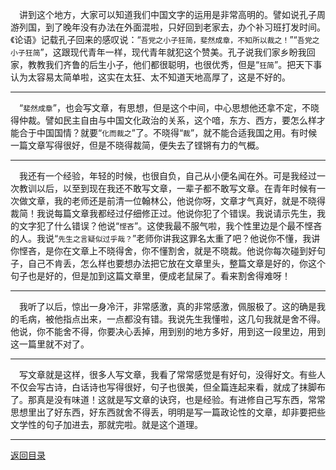 &emsp;讲到这个地方，大家可以知道我们中国文字的运用是非常高明的。譬如说孔子周游列国，到了晚年没有办法在外面混啦，只好回到老家去，办个补习班打发时间。《论语》记载孔子回来的感叹说：“``吾党之小子狂简，斐然成章，不知所以裁之！``”“``吾党之小子狂简``”，这跟现代青年一样，现代青年就犯这个赞美。孔子说我们家乡盼我回家，教教我们齐鲁的后生小子，他们都很聪明，也很优秀，但是“``狂简``”。把天下事认为太容易太简单啦，这实在太狂、太不知道天地高厚了，这是不好的。
___
&emsp;“``斐然成章``”，也会写文章，有思想，但是这个中间，中心思想他还拿不定，不晓得仲裁。譬如民主自由与中国文化政治的关系，这个喑，东方、西方，要怎么样才能合于中国国情？就要“``化而裁之``”了。不晓得“``裁``”，就不能合适我国之用。有时候一篇文章写得很好，但是不晓得裁简，便失去了铿锵有力的气概。
___
&emsp;我还有一个经验，年轻的时候，也很自负，自己从小便名闻在外。可是我经过一次教训以后，以至到现在我还不敢写文章，一辈子都不敢写文章。在青年时候有一次做文章，我的老师还是前清一位翰林公，他说你呀，文章才气真好，就是不晓得裁简！我说每篇文章我都经过仔细修正过。他说你犯了个错误。我说请示先生，我的文字犯了什么错误？他说“``悭吝``”。这使我最不服气啦，我个性里边是个最不悭吝的人。我说“``先生之言疑似过乎哉？``”老师你讲我这罪名太重了吧？他说你不懂，我讲你悭吝，是你在文章上不晓得舍，你不懂割舍，就是不晓裁。他说你每次碰到好句子，自己不肯丢，怎么样也要想办法把它放在文章里头，整篇文章是好的，你这个句子也是好的，但是加到这篇文章里，便成老鼠屎了。看来割舍得难呀！
___
&emsp;我听了以后，惊出一身冷汗，非常感激，真的非常感激，佩服极了。这的确是我的毛病，被他指点出来，一点都没有错。我说先生我懂啦，这几句我就是舍不得。他说，你不能舍不得，你要决心丢掉，用到别的地方多好，用到这一段里边，用到这一篇里就不对了。
___
&emsp;写文章就是这样，很多人写文章，我看了常常感觉是有好句，没得好文。有些人不仅会写古诗，白话诗也写得很好，句子也很美，但全篇连起来看，就成了抹脚布了。那真是没有味道！这就是写文章的诀窍，也是经验。有进修自己写东西，常常思想里出了好东西，好东西就舍不得丢，明明是写一篇政论性的文章，却非要把些文学性的句子加进去，那就完啦。就是这个道理。
___
[返回目录](../../../master/README.md#目录)